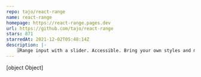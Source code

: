 ```yaml
---
repo: tajo/react-range
name: react-range
homepage: https://react-range.pages.dev
url: https://github.com/tajo/react-range
stars: 871
starredAt: 2021-12-02T05:48:14Z
description: |-
    🎚️Range input with a slider. Accessible. Bring your own styles and markup.
---
```


[object Object]

